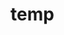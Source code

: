 # temp























































































































